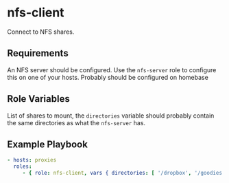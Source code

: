 nfs-client
=========

Connect to NFS shares.

Requirements
------------

An NFS server should be configured. Use the `nfs-server` role to configure this on one of your hosts. Probably should be configured on homebase

Role Variables
--------------

List of shares to mount, the `directories` variable should probably contain the same directories as what the `nfs-server` has.


Example Playbook
----------------

```yml
- hosts: proxies
  roles:
     - { role: nfs-client, vars { directories: [ '/dropbox', '/goodies' ] } }
```
